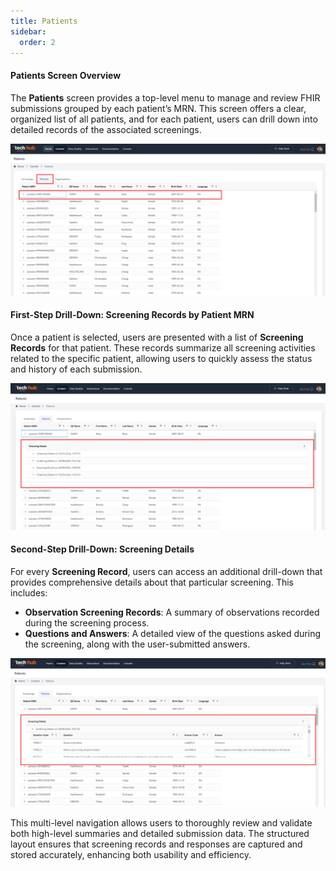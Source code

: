 ```yaml
---
title: Patients
sidebar:
  order: 2
---
```

#### Patients Screen Overview

The **Patients** screen provides a top-level menu to manage and review FHIR submissions grouped by each patient’s MRN. This screen offers a clear, organized list of all patients, and for each patient, users can drill down into detailed records of the associated screenings.

![Patients Overview](patient_overview.png)

#### First-Step Drill-Down: Screening Records by Patient MRN

Once a patient is selected, users are presented with a list of **Screening Records** for that patient. These records summarize all screening activities related to the specific patient, allowing users to quickly assess the status and history of each submission.

![Screening Records by Patient MRN](patient_screening_drilldown.png)

#### Second-Step Drill-Down: Screening Details

For every **Screening Record**, users can access an additional drill-down that provides comprehensive details about that particular screening. This includes:

- **Observation Screening Records**: A summary of observations recorded during the screening process.
- **Questions and Answers**: A detailed view of the questions asked during the screening, along with the user-submitted answers.

![Screening Details](patient_screening_details_drilldown.png)

This multi-level navigation allows users to thoroughly review and validate both high-level summaries and detailed submission data. The structured layout ensures that screening records and responses are captured and stored accurately, enhancing both usability and efficiency.